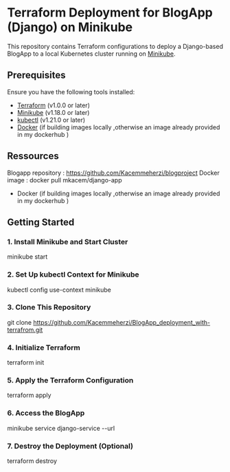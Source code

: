 # Terraform Deployment for BlogApp (Django) on Minikube

This repository contains Terraform configurations to deploy a Django-based BlogApp to a local Kubernetes cluster running on [Minikube](https://minikube.sigs.k8s.io/).

## Prerequisites

Ensure you have the following tools installed:

- [Terraform](https://www.terraform.io/downloads.html) (v1.0.0 or later)
- [Minikube](https://minikube.sigs.k8s.io/docs/) (v1.18.0 or later)
- [kubectl](https://kubernetes.io/docs/tasks/tools/install-kubectl/) (v1.21.0 or later)
- [Docker](https://www.docker.com/) (if building images locally ,otherwise an image already provided in my dockerhub )

## Ressources
Blogapp repository : https://github.com/Kacemmeherzi/blogproject 
Docker image : docker pull mkacem/django-app

- Docker (if building images locally ,otherwise an image already provided in my dockerhub )

## Getting Started

### 1. Install Minikube and Start Cluster
minikube start

### 2. Set Up kubectl Context for Minikube
kubectl config use-context minikube

### 3. Clone This Repository
git clone https://github.com/Kacemmeherzi/BlogApp_deployment_with-terrafrom.git

### 4. Initialize Terraform
terraform init

### 5. Apply the Terraform Configuration
terraform apply

### 6. Access the BlogApp
minikube service django-service --url

### 7. Destroy the Deployment (Optional)
terraform destroy


